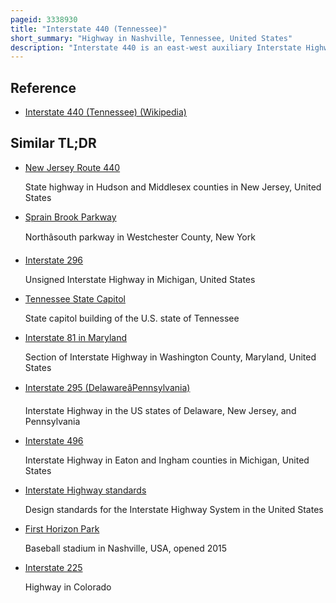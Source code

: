 ```yaml
---
pageid: 3338930
title: "Interstate 440 (Tennessee)"
short_summary: "Highway in Nashville, Tennessee, United States"
description: "Interstate 440 is an east-west auxiliary Interstate Highway that runs through Nashville tennessee. It serves as a southern Bypass around downtown Nashville and is on Average about three Miles from the Center of the City. I-440 is also known locally as the four-forty Parkway and designated as the Debra k Highway. Johnson Memorial Parkway. At a length of 7. 64 Miles, I-440 runs between I-40 and I-24, and Connects to I-65 and multiple U. S. Routes. Combined, I-440 and Briley Parkway, a controlled-access Segment of State Route 155, form a noncontiguous Inner Beltway around downtown Nashville."
---
```


## Reference

- [Interstate 440 (Tennessee) (Wikipedia)](https://en.wikipedia.org/?curid=3338930)

## Similar TL;DR

- [New Jersey Route 440](/tldr/en/new-jersey-route-440)

  State highway in Hudson and Middlesex counties in New Jersey, United States

- [Sprain Brook Parkway](/tldr/en/sprain-brook-parkway)

  Northâsouth parkway in Westchester County, New York

- [Interstate 296](/tldr/en/interstate-296)

  Unsigned Interstate Highway in Michigan, United States

- [Tennessee State Capitol](/tldr/en/tennessee-state-capitol)

  State capitol building of the U.S. state of Tennessee

- [Interstate 81 in Maryland](/tldr/en/interstate-81-in-maryland)

  Section of Interstate Highway in Washington County, Maryland, United States

- [Interstate 295 (DelawareâPennsylvania)](/tldr/en/interstate-295-delawarepennsylvania)

  Interstate Highway in the US states of Delaware, New Jersey, and Pennsylvania

- [Interstate 496](/tldr/en/interstate-496)

  Interstate Highway in Eaton and Ingham counties in Michigan, United States

- [Interstate Highway standards](/tldr/en/interstate-highway-standards)

  Design standards for the Interstate Highway System in the United States

- [First Horizon Park](/tldr/en/first-horizon-park)

  Baseball stadium in Nashville, USA, opened 2015

- [Interstate 225](/tldr/en/interstate-225)

  Highway in Colorado
